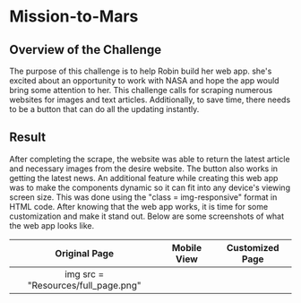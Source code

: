 # Mission-to-Mars

## Overview of the Challenge
The purpose of this challenge is to help Robin build her web app. she's excited about an opportunity to work with NASA and hope the app would bring some attention to her. This challenge calls for scraping numerous websites for images and text articles. Additionally, to save time, there needs to be a button that can do all the updating instantly. 

## Result
After completing the scrape, the website was able to return the latest article and necessary images from the desire website. The button also works in getting the latest news. An additional feature while creating this web app was to make the components dynamic so it can fit into any device's viewing screen size. This was done using the "class = img-responsive" format in HTML code. After knowing that the web app works, it is time for some customization and make it stand out. Below are some screenshots of what the web app looks like.

| Original Page | Mobile View | Customized Page |
| :--: | :--: | :--: | 
| img src = "Resources/full_page.png" |
